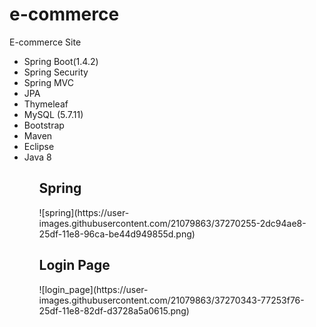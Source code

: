 # e-commerce
E-commerce Site
<br>
<ul>
  <li>Spring Boot(1.4.2)</li>
  <li>Spring Security</li>
  <li>Spring MVC</li>
  <li>JPA</li>
  <li>Thymeleaf</li>
  <li>MySQL (5.7.11)</li>
  <li>Bootstrap</li>
  <li>Maven</li>
  <li>Eclipse</li>
  <li>Java 8</li>
<ul>

<h2>Spring</h2>
![spring](https://user-images.githubusercontent.com/21079863/37270255-2dc94ae8-25df-11e8-96ca-be44d949855d.png)

<h2>Login Page</h2>
![login_page](https://user-images.githubusercontent.com/21079863/37270343-77253f76-25df-11e8-82df-d3728a5a0615.png)

